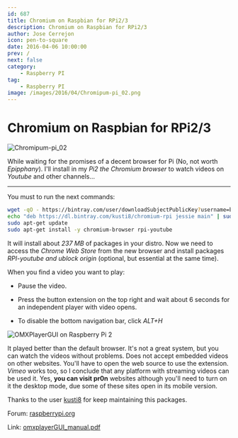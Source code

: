 ```yaml
---
id: 687
title: Chromium on Raspbian for RPi2/3
description: Chromium on Raspbian for RPi2/3
author: Jose Cerrejon
icon: pen-to-square
date: 2016-04-06 10:00:00
prev: /
next: false
category:
    - Raspberry PI
tag:
    - Raspberry PI
image: /images/2016/04/Chromipum-pi_02.png
---
```


# Chromium on Raspbian for RPi2/3

![Chromipum-pi_02](/images/2016/04/Chromipum-pi_02.png)

While waiting for the promises of a decent browser for Pi (No, not worth _Epipphany_). I'll install in my _Pi2 the Chromium browser_ to watch videos on _Youtube_ and other channels...

---

You must to run the next commands:

```bash
wget -qO - https://bintray.com/user/downloadSubjectPublicKey?username=bintray | sudo apt-key add -
echo "deb https://dl.bintray.com/kusti8/chromium-rpi jessie main" | sudo tee -a /etc/apt/sources.list
sudo apt-get update
sudo apt-get install -y chromium-browser rpi-youtube
```

It will install about _237 MB_ of packages in your distro. Now we need to access the _Chrome Web Store_ from the new browser and install packages _RPI-youtube and ublock origin_ (optional, but essential at the same time).

When you find a video you want to play:

-   Pause the video.

-   Press the button extension on the top right and wait about 6 seconds for an independent player with video opens.

-   To disable the bottom navigation bar, click _ALT+H_

![OMXPlayerGUI on Raspberry Pi 2](/images/2016/04/Chromipum-pi_01.png "OMXPlayerGUI on Raspberry Pi 2")

It played better than the default browser. It's not a great system, but you can watch the videos without problems. Does not accept embedded videos on other websites. You'll have to open the web source to use the extension. _Vimeo_ works too, so I conclude that any platform with streaming videos can be used it. Yes, **you can visit pr0n** websites although you'll need to turn on it the desktop mode, due some of these sites open in its mobile version.

Thanks to the user [kusti8](https://www.raspberrypi.org/forums/memberlist.php?mode=viewprofile&u=94090&sid=2db922307a56b5390921c667e5e7d020) for keep maintaining this packages.

Forum: [raspberrypi.org](https://www.raspberrypi.org/forums/viewtopic.php?f=63&t=121195)

Link: [omxplayerGUI_manual.pdf](https://steinerdatenbank.de/software/omxplayerGUI_manual.pdf)
